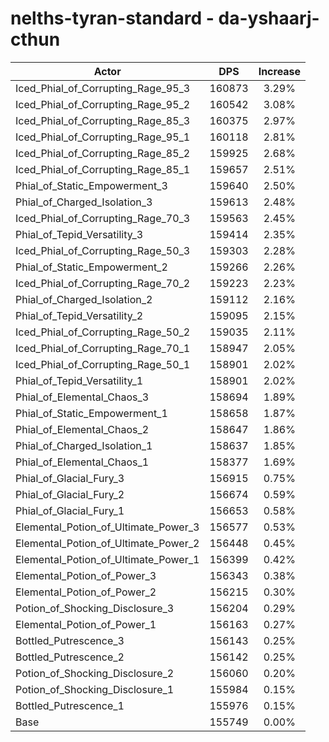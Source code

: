 # nelths-tyran-standard - da-yshaarj-cthun
| Actor | DPS | Increase |
|---|:---:|:---:|
|Iced_Phial_of_Corrupting_Rage_95_3|160873|3.29%|
|Iced_Phial_of_Corrupting_Rage_95_2|160542|3.08%|
|Iced_Phial_of_Corrupting_Rage_85_3|160375|2.97%|
|Iced_Phial_of_Corrupting_Rage_95_1|160118|2.81%|
|Iced_Phial_of_Corrupting_Rage_85_2|159925|2.68%|
|Iced_Phial_of_Corrupting_Rage_85_1|159657|2.51%|
|Phial_of_Static_Empowerment_3|159640|2.50%|
|Phial_of_Charged_Isolation_3|159613|2.48%|
|Iced_Phial_of_Corrupting_Rage_70_3|159563|2.45%|
|Phial_of_Tepid_Versatility_3|159414|2.35%|
|Iced_Phial_of_Corrupting_Rage_50_3|159303|2.28%|
|Phial_of_Static_Empowerment_2|159266|2.26%|
|Iced_Phial_of_Corrupting_Rage_70_2|159223|2.23%|
|Phial_of_Charged_Isolation_2|159112|2.16%|
|Phial_of_Tepid_Versatility_2|159095|2.15%|
|Iced_Phial_of_Corrupting_Rage_50_2|159035|2.11%|
|Iced_Phial_of_Corrupting_Rage_70_1|158947|2.05%|
|Iced_Phial_of_Corrupting_Rage_50_1|158901|2.02%|
|Phial_of_Tepid_Versatility_1|158901|2.02%|
|Phial_of_Elemental_Chaos_3|158694|1.89%|
|Phial_of_Static_Empowerment_1|158658|1.87%|
|Phial_of_Elemental_Chaos_2|158647|1.86%|
|Phial_of_Charged_Isolation_1|158637|1.85%|
|Phial_of_Elemental_Chaos_1|158377|1.69%|
|Phial_of_Glacial_Fury_3|156915|0.75%|
|Phial_of_Glacial_Fury_2|156674|0.59%|
|Phial_of_Glacial_Fury_1|156653|0.58%|
|Elemental_Potion_of_Ultimate_Power_3|156577|0.53%|
|Elemental_Potion_of_Ultimate_Power_2|156448|0.45%|
|Elemental_Potion_of_Ultimate_Power_1|156399|0.42%|
|Elemental_Potion_of_Power_3|156343|0.38%|
|Elemental_Potion_of_Power_2|156215|0.30%|
|Potion_of_Shocking_Disclosure_3|156204|0.29%|
|Elemental_Potion_of_Power_1|156163|0.27%|
|Bottled_Putrescence_3|156143|0.25%|
|Bottled_Putrescence_2|156142|0.25%|
|Potion_of_Shocking_Disclosure_2|156060|0.20%|
|Potion_of_Shocking_Disclosure_1|155984|0.15%|
|Bottled_Putrescence_1|155976|0.15%|
|Base|155749|0.00%|
